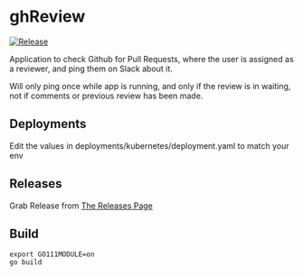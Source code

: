 # ghReview
[![Release](https://img.shields.io/github/release/Jmainguy/ghReview.svg?style=flat-square)](https://github.com/Jmainguy/ghReview/releases/latest)

Application to check Github for Pull Requests, where the user is assigned as a reviewer, and ping them on Slack about it.

Will only ping once while app is running, and only if the review is in waiting, not if comments or previous review has been made.

## Deployments
Edit the values in deployments/kubernetes/deployment.yaml to match your env

## Releases
Grab Release from [The Releases Page](https://github.com/Jmainguy/ghReview/releases)

## Build
```/bin/bash
export GO111MODULE=on
go build
```
